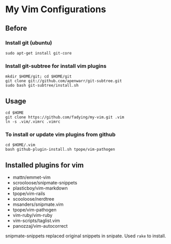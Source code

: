 # My Vim Configurations

## Before

### Install git (ubuntu)

    sudo apt-get install git-core

### Install git-subtree for install vim plugins

	mkdir $HOME/git; cd $HOME/git
	git clone git://github.com/apenwarr/git-subtree.git
	sudo bash git-subtree/install.sh

## Usage

    cd $HOME
    git clone https://github.com/fadying/my-vim.git .vim
    ln -s .vim/.vimrc .vimrc

### To install or update vim plugins from github

    cd $HOME/.vim
    bash github-plugin-install.sh tpope/vim-pathogen

## Installed plugins for vim

- mattn/emmet-vim
- scrooloose/snipmate-snippets
- plasticboy/vim-markdown
- tpope/vim-rails
- scooloose/nerdtree
- msanders/snipmate.vim
- tpope/vim-pathogen
- vim-ruby/vim-ruby
- vim-scripts/taglist.vim
- panozzaj/vim-autocorrect

snipmate-snippets replaced original snippets in snipate. Used `rake` to install.



